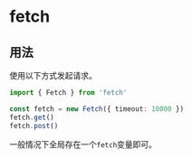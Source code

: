 # fetch

## 用法

使用以下方式发起请求。

```typescript
import { Fetch } from 'fetch'

const fetch = new Fetch({ timeout: 10000 })
fetch.get()
fetch.post()
```

一般情况下全局存在一个`fetch`变量即可。
